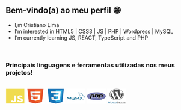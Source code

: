 
## Bem-vindo(a) ao meu perfil 😁
 <div>
   <a href="https://github.com/cr1p3l1"></a>
  <ul>
      <li>I,m Cristiano Lima</li>
      <li>I’m interested in HTML5 | CSS3 | JS | PHP | Wordpress | MySQL</li>
      <li>I’m currently learning JS, REACT, TypeScript and PHP</li>
   </ul>
      
</div>
<div style="display: inline_block"><br>
<h3> Principais linguagens e ferramentas utilizadas nos meus projetos!</h3>
<br>
  <img align="center" alt="Js" height="40" width="50" src="https://raw.githubusercontent.com/devicons/devicon/master/icons/javascript/javascript-plain.svg">
  <img align="center" alt="HTML" height="40" width="50" src="https://raw.githubusercontent.com/devicons/devicon/master/icons/html5/html5-original.svg">
  <img align="center" alt="CSS" height="40" width="50" src="https://raw.githubusercontent.com/devicons/devicon/master/icons/css3/css3-original.svg">
  <img align="center" alt="MySQL" height="40" width="50" src="https://github.com/devicons/devicon/blob/master/icons/mysql/mysql-plain-wordmark.svg">
  <img align="center" alt="PHP" height="40" width="50" src="https://github.com/devicons/devicon/blob/master/icons/php/php-original.svg">
  <img align="center" alt="WordPress" height="40" width="50" src="https://github.com/devicons/devicon/blob/master/icons/wordpress/wordpress-original.svg">
  
</div>
 
 <br>

</div>
